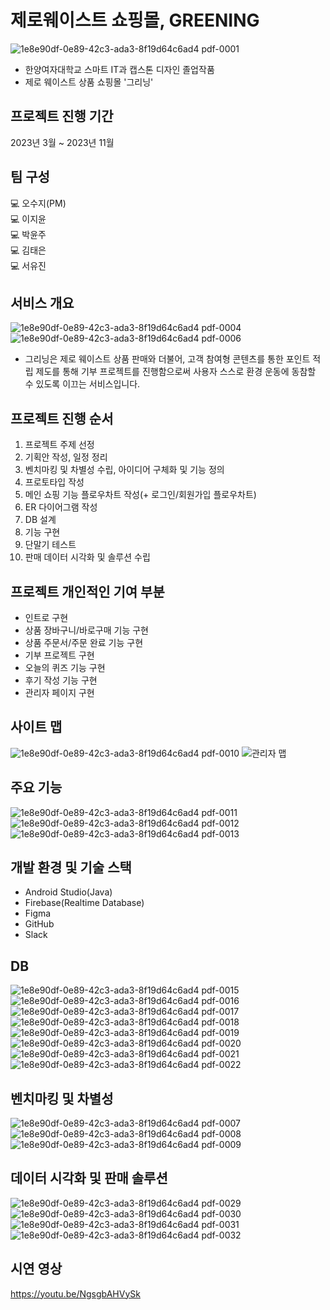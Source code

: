 # 제로웨이스트 쇼핑몰, GREENING

![1e8e90df-0e89-42c3-ada3-8f19d64c6ad4 pdf-0001](https://github.com/oh2976/GreeningApp/assets/92541623/d7899aaa-0e97-4460-aabd-ccf169608dcc)
* 한양여자대학교 스마트 IT과 캡스톤 디자인 졸업작품
* 제로 웨이스트 상품 쇼핑몰 '그리닝'

## 프로젝트 진행 기간
2023년 3월 ~ 2023년 11월

## 팀 구성
💻 오수지(PM)<br>
💻 이지윤<br>
💻 박윤주<br>
💻 김태은<br>
💻 서유진<br>

## 서비스 개요
![1e8e90df-0e89-42c3-ada3-8f19d64c6ad4 pdf-0004](https://github.com/oh2976/GreeningApp/assets/92541623/672b4933-720f-4ba8-a1d5-8e1ac425ff6b)
![1e8e90df-0e89-42c3-ada3-8f19d64c6ad4 pdf-0006](https://github.com/oh2976/GreeningApp/assets/92541623/70a9331f-76f7-46db-b1c5-0701e620408a)
* 그리닝은 제로 웨이스트 상품 판매와 더불어, 고객 참여형 콘텐츠를 통한 포인트 적립 제도를 통해 
기부 프로젝트를 진행함으로써 사용자 스스로 환경 운동에 동참할 수 있도록 이끄는 서비스입니다. 



## 프로젝트 진행 순서
1. 프로젝트 주제 선정
2. 기획안 작성, 일정 정리
3. 벤치마킹 및 차별성 수립, 아이디어 구체화 및 기능 정의
4. 프로토타입 작성
5. 메인 쇼핑 기능 플로우차트 작성(+ 로그인/회원가입 플로우차트)
6. ER 다이어그램 작성
7. DB 설계
8. 기능 구현
9. 단말기 테스트
10. 판매 데이터 시각화 및 솔루션 수립


## 프로젝트 개인적인 기여 부분
* 인트로 구현
* 상품 장바구니/바로구매 기능 구현
* 상품 주문서/주문 완료 기능 구현
* 기부 프로젝트 구현
* 오늘의 퀴즈 기능 구현
* 후기 작성 기능 구현
* 관리자 페이지 구현


## 사이트 맵
![1e8e90df-0e89-42c3-ada3-8f19d64c6ad4 pdf-0010](https://github.com/oh2976/GreeningApp/assets/92541623/34afc2d6-6401-4cbd-b182-b7bc0852dd95)
![관리자 맵](https://github.com/oh2976/GreeningApp/assets/92541623/51393394-aff5-4ed0-9cd4-1e2f8ab2a6ba)



## 주요 기능
![1e8e90df-0e89-42c3-ada3-8f19d64c6ad4 pdf-0011](https://github.com/oh2976/GreeningApp/assets/92541623/0b08945b-7037-4dc0-a5a5-c6c44eeb5180)
![1e8e90df-0e89-42c3-ada3-8f19d64c6ad4 pdf-0012](https://github.com/oh2976/GreeningApp/assets/92541623/5b630430-d047-4683-9fb8-505fa26e5484)
![1e8e90df-0e89-42c3-ada3-8f19d64c6ad4 pdf-0013](https://github.com/oh2976/GreeningApp/assets/92541623/4e4673ee-83d1-4586-8dc8-3ad4a83c4d0e)


## 개발 환경 및 기술 스택
* Android Studio(Java)
* Firebase(Realtime Database)
* Figma
* GitHub
* Slack


## DB
![1e8e90df-0e89-42c3-ada3-8f19d64c6ad4 pdf-0015](https://github.com/oh2976/GreeningApp/assets/92541623/12c3b15e-8d57-486c-b373-e22e04686c57)
![1e8e90df-0e89-42c3-ada3-8f19d64c6ad4 pdf-0016](https://github.com/oh2976/GreeningApp/assets/92541623/8d7fd218-0348-4784-90ad-aac31c0308b3)
![1e8e90df-0e89-42c3-ada3-8f19d64c6ad4 pdf-0017](https://github.com/oh2976/GreeningApp/assets/92541623/2ba02b82-8887-4b49-b964-fef4a6374614)
![1e8e90df-0e89-42c3-ada3-8f19d64c6ad4 pdf-0018](https://github.com/oh2976/GreeningApp/assets/92541623/9cfa8f7e-85df-4395-8014-94300e39b94c)
![1e8e90df-0e89-42c3-ada3-8f19d64c6ad4 pdf-0019](https://github.com/oh2976/GreeningApp/assets/92541623/267a624d-0710-4380-8073-25d03f2a2143)
![1e8e90df-0e89-42c3-ada3-8f19d64c6ad4 pdf-0020](https://github.com/oh2976/GreeningApp/assets/92541623/ef39d595-df60-418e-bb84-2688b4c7d020)
![1e8e90df-0e89-42c3-ada3-8f19d64c6ad4 pdf-0021](https://github.com/oh2976/GreeningApp/assets/92541623/7814a0a3-3e3e-4ff7-b350-d64f202a473d)
![1e8e90df-0e89-42c3-ada3-8f19d64c6ad4 pdf-0022](https://github.com/oh2976/GreeningApp/assets/92541623/397d3566-e0ae-4e1e-b081-a8aeca33d49f)


## 벤치마킹 및 차별성
![1e8e90df-0e89-42c3-ada3-8f19d64c6ad4 pdf-0007](https://github.com/oh2976/GreeningApp/assets/92541623/f51001ff-9f30-4c86-8672-08fbf9263079)
![1e8e90df-0e89-42c3-ada3-8f19d64c6ad4 pdf-0008](https://github.com/oh2976/GreeningApp/assets/92541623/805ec5fc-d153-4758-8ef6-6b30d275f3ec)
![1e8e90df-0e89-42c3-ada3-8f19d64c6ad4 pdf-0009](https://github.com/oh2976/GreeningApp/assets/92541623/7dc794e6-d676-415c-81fc-aa76aea673a2)

## 데이터 시각화 및 판매 솔루션
![1e8e90df-0e89-42c3-ada3-8f19d64c6ad4 pdf-0029](https://github.com/oh2976/GreeningApp/assets/92541623/bada5a3c-180f-4d12-a3c2-a9fc78fe26e1)
![1e8e90df-0e89-42c3-ada3-8f19d64c6ad4 pdf-0030](https://github.com/oh2976/GreeningApp/assets/92541623/858a859e-9e25-4ad7-80e7-c4990cf8ea25)
![1e8e90df-0e89-42c3-ada3-8f19d64c6ad4 pdf-0031](https://github.com/oh2976/GreeningApp/assets/92541623/bbfb7b89-e520-44e7-ada7-0fb8c4f7bdf1)
![1e8e90df-0e89-42c3-ada3-8f19d64c6ad4 pdf-0032](https://github.com/oh2976/GreeningApp/assets/92541623/db787ca2-43d3-4aaa-a654-8a28e30fbb57)


## 시연 영상
https://youtu.be/NgsgbAHVySk










